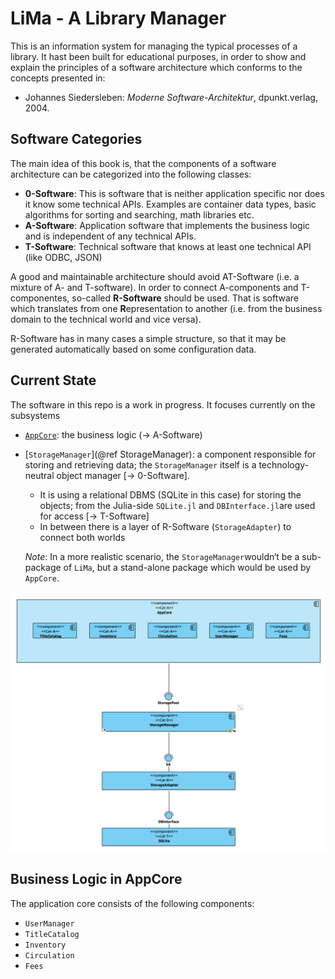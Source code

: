 # LiMa - A Library Manager

This is an information system for managing the typical processes of a library. It hast been built
for educational purposes, in order to show and explain the principles of a software architecture
which conforms to the concepts presented in: 

- Johannes Siedersleben: *Moderne Software-Architektur*, dpunkt.verlag, 2004. 

## Software Categories  

The main idea of this book is, that the components of a software architecture can be categorized into the following classes:
- **$0$-Software**: This is software that is neither application specific nor does it know some technical APIs. Examples are container data types, basic algorithms for sorting and searching, math libraries etc.
- **A-Software**: Application software that implements the business logic and is independent of any technical APIs.
- **T-Software**: Technical software that knows at least one technical API (like ODBC, JSON)

A good and maintainable architecture should avoid AT-Software (i.e. a mixture of A- and T-software). In order to connect A-components and T-componentes, so-called **R-Software** should be used. That is software which translates from one **R**epresentation to another (i.e. from the business domain to  the technical world and vice versa).

R-Software has in many cases a simple structure, so that it may be generated automatically based on some configuration data.

## Current State

The software in this repo is a work in progress. It focuses currently on the subsystems
- [`AppCore`](@ref): the business logic (→ A-Software)
- [`StorageManager`](@ref StorageManager): a component responsible for storing and retrieving data; the `StorageManager` itself is a technology-neutral object manager [→ $0$-Software].
  - It is using a relational DBMS (SQLite in this case) for storing the objects; from the Julia-side `SQLite.jl` and `DBInterface.jl`are used for access  [→ T-Software]
  - In between there is a layer of R-Software (`StorageAdapter`) to connect both worlds 
  
  *Note*: In a more realistic scenario, the `StorageManager`wouldn‘t be a sub-package of `LiMa`, but a stand-alone package which would be used by `AppCore`.

![Comp-AppCore-StorageManager](assets/Comp-AppCore-StorageManager.png)

## Business Logic in AppCore

The application core consists of the following components:
- `UserManager`
- `TitleCatalog`
- `Inventory`
- `Circulation`
- `Fees`
